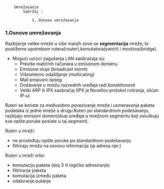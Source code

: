 		Umrežavanje  
		    Sadržaj :

		        1. Osnove umrežavanja



###  1.Osnove umrežavanja

Razbijenje velike mreže u više manjih zove se **segmentacija** mreže, to postižemo upotrebom rutera(router),komutatora(swich) i mostova(bridge).  
- Mogući uzroci zagušenja LAN saobraćaja su:  
  - Previše matičnih računara u emisonom domenu
  - Emisione oluje (broadcast storm)
  - Višesmerno odašiljanje (multicating)
  - Mali propusni opseg
  - Dodavanje u mrežu razvodnih uređaja radi konektivnosti
  - Veliki ARP ili IPX saobraćaj (IPX je Novellov protokol rutiranja, slićan IP-u)  

Ruteri se koriste za međusobno povezivanje mreža i usmeravanje paketa podataka iz jedne mreže u drugu.Ruteri po standardnom podešavanju, razbijaju emisioni domen(skup uređaja u mrežnom segmentu  koji osluškuju sve opšte poruke poslate u taj segment).

Ruteri u mreži:
- ne prosleđuju opšte poruke po standardnom podešavanju
- filtriraju mrežu na osnovu informacija (ip adresa npr.)

Ruteri u mreži vrše:
- komutaciju paketa (sloj 3 ili logičko adresiranje)
- filtriranje paketa
- komutacija između paketa
- odabiranje putanje
